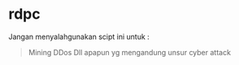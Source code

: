 # rdpc

Jangan menyalahgunakan scipt ini untuk :

> Mining
> DDos
> Dll apapun yg mengandung unsur cyber attack
